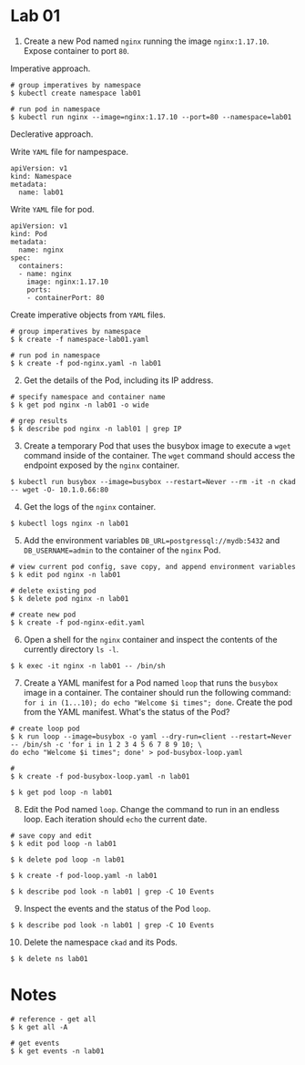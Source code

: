# Lab 01

1. Create a new Pod named `nginx` running the image `nginx:1.17.10`. Expose container to port `80`. 

Imperative approach. 

```code
# group imperatives by namespace
$ kubectl create namespace lab01

# run pod in namespace
$ kubectl run nginx --image=nginx:1.17.10 --port=80 --namespace=lab01
```

Declerative approach.

Write `YAML` file for nampespace. 

```code
apiVersion: v1
kind: Namespace
metadata:
  name: lab01
```

Write `YAML` file for pod.

```code
apiVersion: v1
kind: Pod
metadata:
  name: nginx
spec:
  containers:
  - name: nginx
    image: nginx:1.17.10
    ports:
    - containerPort: 80
```

Create imperative objects from `YAML` files.  

```code
# group imperatives by namespace
$ k create -f namespace-lab01.yaml

# run pod in namespace
$ k create -f pod-nginx.yaml -n lab01
```

2. Get the details of the Pod, including its IP address.

```code
# specify namespace and container name
$ k get pod nginx -n lab01 -o wide

# grep results
$ k describe pod nginx -n labl01 | grep IP
```

3. Create a temporary Pod that uses the busybox image to execute a `wget` command inside of the container. The `wget` command should access the endpoint exposed by the `nginx` container.

```code
$ kubectl run busybox --image=busybox --restart=Never --rm -it -n ckad -- wget -O- 10.1.0.66:80
```

4. Get the logs of the `nginx` container.

```code
$ kubectl logs nginx -n lab01
```

5. Add the environment variables `DB_URL=postgressql://mydb:5432` and `DB_USERNAME=admin` to the container of the `nginx` Pod. 


```code
# view current pod config, save copy, and append environment variables
$ k edit pod nginx -n lab01

# delete existing pod
$ k delete pod nginx -n lab01

# create new pod
$ k create -f pod-nginx-edit.yaml
```

6. Open a shell for the `nginx` container and inspect the contents of the currently directory `ls -l`.

```code
$ k exec -it nginx -n lab01 -- /bin/sh
```

7. Create a YAML manifest for a Pod named `loop` that runs the `busybox` image in a container. The container should run the following command: `for i in (1...10); do echo "Welcome $i times"; done`. Create the pod from the YAML manifest. What's the status of the Pod?

```code
# create loop pod
$ k run loop --image=busybox -o yaml --dry-run=client --restart=Never -- /bin/sh -c 'for i in 1 2 3 4 5 6 7 8 9 10; \
do echo "Welcome $i times"; done' > pod-busybox-loop.yaml

# 
$ k create -f pod-busybox-loop.yaml -n lab01

$ k get pod loop -n lab01
```

8. Edit the Pod named `loop`. Change the command to run in an endless loop. Each iteration should `echo` the current date. 

```code
# save copy and edit
$ k edit pod loop -n lab01

$ k delete pod loop -n lab01

$ k create -f pod-loop.yaml -n lab01

$ k describe pod look -n lab01 | grep -C 10 Events
```

9. Inspect the events and the status of the Pod `loop`.

```code
$ k describe pod look -n lab01 | grep -C 10 Events
```

10. Delete the namespace `ckad` and its Pods. 

```code
$ k delete ns lab01
```
# Notes

```code
# reference - get all
$ k get all -A

# get events
$ k get events -n lab01
```
